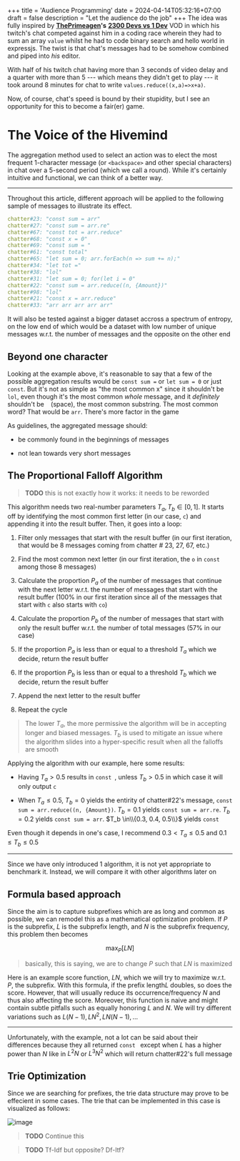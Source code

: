 +++
title = 'Audience Programming'
date = 2024-04-14T05:32:16+07:00
draft = false
description = "Let the audience do the job"
+++
The idea was fully inspired by **[ThePrimeagen](https://www.youtube.com/@ThePrimeagen)'s** [**2300 Devs vs 1 Dev**](https://www.youtube.com/watch?v=W3zhFtSXXG0) VOD in which his twitch's chat competed against him in a coding race wherein they had to sum an array `value` whilst he had to code binary search and hello world in expressjs. The twist is that chat's messages had to be somehow combined and piped into *his* editor.

With half of his twitch chat having more than 3 seconds of video delay and a quarter with more than 5 --- which means they didn't get to play --- it took around 8 minutes for chat to write `values.reduce((x,a)=>x+a)`. 

Now, of course, chat's speed is bound by their stupidity, but I see an opportunity for this to become a fair(er) game.

# The Voice of the Hivemind

The aggregation method used to select an action was to elect the most frequent 1-character message (or `<backspace>` and other special characters) in chat over a 5-second period (which we call a round). While it's certainly intuitive and functional, we can think of a better way.

***

Throughout this article, different approach will be applied to the following sample of messages to illustrate its effect.

```yaml
chatter#23: "const sum = arr"
chatter#27: "const sum = arr.re"
chatter#67: "const tot = arr.reduce"
chatter#68: "const x = 0"
chatter#69: "const sum = "
chatter#61: "const total"
chatter#65: "let sum = 0; arr.forEach(n => sum += n);"
chatter#34: "let tot ="
chatter#38: "lol"
chatter#31: "let sum = 0; for(let i = 0"
chatter#22: "const sum = arr.reduce((n, {Amount})"
chatter#98: "lol"
chatter#21: "const x = arr.reduce"
chatter#33: "arr arr arr arr arr"
```

It will also be tested against a bigger dataset accross a spectrum of entropy, on the low end of which would be a dataset with low number of unique messages w.r.t. the number of messages and the opposite on the other end

## Beyond one character

Looking at the example above, it's reasonable to say that a few of the possible aggregation results would be `const sum =` or `let sum = 0` or just `const`. But it's not as simple as "the most common x" since it shouldn't be `lol`, even though it's the most common _whole_ message, and it _definitely_ shouldn't be ` ` (space), the most common substring. The most common word? That would be `arr`. There's more factor in the game

As guidelines, the aggregated message should:

* be commonly found in the beginnings of messages

* not lean towards very short messages 

## The Proportional Falloff Algorithm

> **TODO** this is not exactly how it works: it needs to be reworded

This algorithm needs two real-number parameters $T_a,T_b \in [0,1]$. It starts off by identifying the most common first letter (in our case, `c`) and appending it into the result buffer. Then, it goes into a loop:

1. Filter only messages that start with the result buffer (in our first iteration, that would be 8 messages coming from chatter # 23, 27, 67, etc.)

1. Find the most common next letter (in our first iteration, the `o` in `const` among those 8 messages)

1. Calculate the proportion $P_a$ of the number of messages that continue with the next letter w.r.t. the number of messages that start with the result buffer (100% in our first iteration since all of the messages that start with `c` also starts with `co`)

1. Calculate the proportion $P_b$ of the number of messages that start with only the result buffer w.r.t. the number of total messages (57% in our case)

1. If the proportion $P_a$ is less than or equal to a threshold $T_a$ which we decide, return the result buffer

1. If the proportion $P_b$ is less than or equal to a threshold $T_b$ which we decide, return the result buffer

1. Append the next letter to the result buffer 

1. Repeat the cycle

> The lower $T_a$, the more permissive the algorithm will be in accepting longer and biased messages. $T_b$ is used to mitigate an issue where the algorithm slides into a hyper-specific result when all the falloffs are smooth

Applying the algorithm with our example, here some results:

* Having $T_a \gt 0.5$ results in `const `, unless $T_b \gt 0.5$ in which case it will only output `c` 

* When $T_a \le 0.5$, $T_b=0$ yields the entirity of chatter#22's message, `const sum = arr.reduce((n, {Amount})`. $T_b=0.1$ yields `const sum = arr.re`. $T_b=0.2$ yields `const sum = arr`. $T_b \in\\{0.3, 0.4, 0.5\\}$ yields `const ` 

Even though it depends in one's case, I recommend $0.3 \lt T_a \le 0.5$ and $0.1 \le T_b \le 0.5$

___

Since we have only introduced 1 algorithm, it is not yet appropriate to benchmark it. Instead, we will compare it with other algorithms later on

## Formula based approach

Since the aim is to capture subprefixes which are as long and common as possible, we can remodel this as a mathematical optimization problem. If $P$ is the subprefix, $L$ is the subprefix length, and $N$ is the subprefix frequency, this problem then becomes 

$$
\mathrm{max}_P [LN]
$$

> basically, this is saying, we are to change $P$ such that $LN$ is maximized

Here is an example score function, $LN$, which we will try to maximize w.r.t. $P$, the subprefix. With this formula, if the prefix length$L$ doubles,  so does the score. However, that will usually reduce its occurrence/frequency $N$ and thus also affecting the score. Moreover, this function is naive
and might contain subtle pitfalls such as equally honoring $L$ and $N$. We will try different variations such as $L(N-1), LN^2, LN(N-1), \dots$

___ 

Unfortunately, with the example, not a lot can be said about their differences because they all returned `const ` except when $L$ has a higher power than $N$ like in $L^2N$ or $L^3N^2$ which will return chatter#22's full message

## Trie Optimization

Since we are searching for prefixes, the trie data structure may prove to be effecient in some cases. The trie that can be implemented in this case is visualized as follows:

![image](/assets/trie_dark.avif)

> **TODO** Continue this

> **TODO** Tf-Idf but opposite? Df-Itf?

